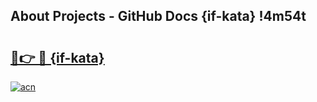 ## About Projects - GitHub Docs {if-kata} !4m54t

# <h2><a href="https://andorid.site?title={if-kata}&ref=19M">🔗👉 🔴 {if-kata}</a></h2>

[![acn](https://github.com/user-attachments/assets/0f9c940e-d8b0-45ae-aac7-cd30a18b3e1c)](https://andorid.site?title={if-kata}&ref=19M)
